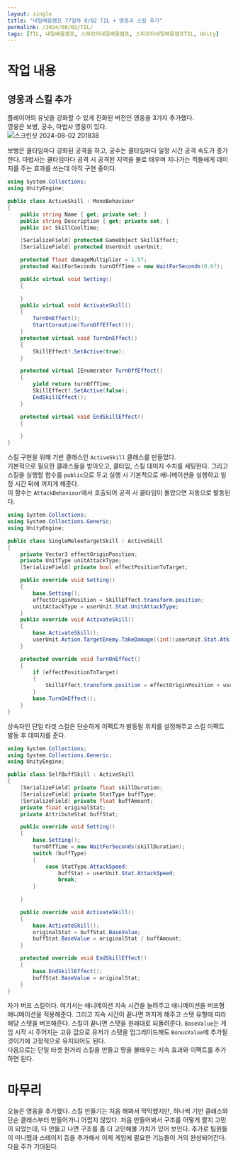 ```yaml
---
layout: single
title: "내일배움캠프 77일차 8/02 TIL + 영웅과 스킬 추가"
permalink: /2024/08/02/TIL/
tags: [TIL, 내일배움캠프, 스파르타내일배움캠프, 스파르타내일배움캠프TIL, Unity]
---
```

# 작업 내용
## 영웅과 스킬 추가
플레이어의 유닛을 강화할 수 있게 진화된 버전인 영웅을 3가지 추가했다.  
영웅은 보병, 궁수, 마법사 영웅이 있다.  
![스크린샷 2024-08-02 201838](https://github.com/user-attachments/assets/9899e0ec-328a-4d84-8e79-7fd9a7328a79)  

보병은 쿨타임마다 강화된 공격을 하고, 궁수는 쿨타임마다 일정 시간 공격 속도가 증가한다. 마법사는 쿨타임마다 공격 시 공격된 지역을 불로 태우며 지나가는 적들에게 데미지를 주는 효과를 쓰는데 아직 구현 중이다.  

```csharp
using System.Collections;
using UnityEngine;

public class ActiveSkill : MonoBehaviour
{
    public string Name { get; private set; }
    public string Description { get; private set; }
    public int SkillCoolTime;

    [SerializeField] protected GameObject SkillEffect;
    [SerializeField] protected UserUnit userUnit;

    protected float damageMultiplier = 1.5f;
    protected WaitForSeconds turnOffTime = new WaitForSeconds(0.6f);

    public virtual void Setting()
    {

    }
    public virtual void ActivateSkill()
    {
        TurnOnEffect();
        StartCoroutine(TurnOffEffect());
    }
    protected virtual void TurnOnEffect()
    {
        SkillEffect?.SetActive(true);
    }

    protected virtual IEnumerator TurnOffEffect()
    {
        yield return turnOffTime;
        SkillEffect?.SetActive(false);
        EndSkillEffect();
    }

    protected virtual void EndSkillEffect()
    {

    }
}
```

스킬 구현을 위해 기반 클래스인 `ActiveSkill` 클래스를 만들었다.  
기본적으로 필요한 클래스들을 받아오고, 쿨타임, 스킬 데미지 수치를 세팅한다. 그리고 스킬을 실행할 함수를 `public`으로 두고 실행 시 기본적으로 애니메이션을 실행하고 일정 시간 뒤에 꺼지게 해준다.  
이 함수는 `AttackBehaviour`에서 호출되어 공격 시 쿨타임이 돌았으면 자동으로 발동된다.  

```csharp
using System.Collections;
using System.Collections.Generic;
using UnityEngine;

public class SingleMeleeTargetSkill : ActiveSkill
{
    private Vector3 effectOriginPosition;
    private UnitType unitAttackType;
    [SerializeField] private bool effectPositionToTarget;

    public override void Setting()
    {
        base.Setting();
        effectOriginPosition = SkillEffect.transform.position;
        unitAttackType = userUnit.Stat.UnitAttackType;
    }
    public override void ActivateSkill()
    {
        base.ActivateSkill();
        userUnit.Action.TargetEnemy.TakeDamage((int)(userUnit.Stat.Atk.TotalValule * damageMultiplier), unitAttackType);
    }

    protected override void TurnOnEffect()
    {
        if (effectPositionToTarget)
        {
            SkillEffect.transform.position = effectOriginPosition + userUnit.Action.TargetEnemy.transform.position;
        }
        base.TurnOnEffect();
    }
}
```

상속자인 단일 타겟 스킬은 단순하게 이펙트가 발동될 위치를 설정해주고 스킬 이펙트 발동 후 데미지를 준다.  

```csharp
using System.Collections;
using System.Collections.Generic;
using UnityEngine;

public class SelfBuffSkill : ActiveSkill
{
    [SerializeField] private float skillDuration;
    [SerializeField] private StatType buffType;
    [SerializeField] private float buffAmount;
    private float originalStat;
    private AttributeStat buffStat;

    public override void Setting()
    {
        base.Setting();
        turnOffTime = new WaitForSeconds(skillDuration);
        switch (buffType)
        {
            case StatType.AttackSpeed:
                buffStat = userUnit.Stat.AttackSpeed;
                break;
        }
        
    }

    public override void ActivateSkill()
    {
        base.ActivateSkill();
        originalStat = buffStat.BaseValue;
        buffStat.BaseValue = originalStat / buffAmount;
    }

    protected override void EndSkillEffect()
    {
        base.EndSkillEffect();
        buffStat.BaseValue = originalStat;
    }
}
```

자가 버프 스킬이다. 여기서는 애니메이션 지속 시간을 늘려주고 애니메이션을 버프형 애니메이션을 적용해준다. 그리고 지속 시간이 끝나면 꺼지게 해주고 스탯 유형에 따라 해당 스탯을 버프해준다. 스킬이 끝나면 스탯을 원래대로 되돌려준다. `BaseValue`는 게임 시작 시 주어지는 고유 값으로 유저가 스탯을 업그레이드해도 `BonusValue`에 추가될 것이기에 고정적으로 유지되어도 된다.  
다음으로는 단일 타겟 원거리 스킬을 만들고 땅을 불태우는 지속 효과와 이펙트를 추가하면 된다.  

# 마무리
오늘은 영웅을 추가했다. 스킬 만들기는 처음 해봐서 막막했지만, 하나씩 기반 클래스와 단순 클래스부터 만들어가니 어렵지 않았다. 처음 만들어봐서 구조를 어떻게 짤지 고민이 되었는데, 다 만들고 나면 구조를 좀 더 고민해볼 가치가 있어 보인다. 추가로 팀원들이 미니맵과 스테이지 등을 추가해서 이제 게임에 필요한 기능들이 거의 완성되어간다. 다음 주가 기대된다.
